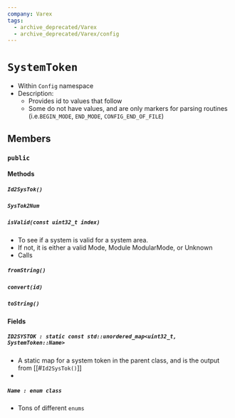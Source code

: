 ```yaml
---
company: Varex
tags:
  - archive_deprecated/Varex
  - archive_deprecated/Varex/config
---
```

# `SystemToken`
- Within `Config` namespace
- Description:
	- Provides id to values that follow
	- Some do not have values, and are only markers for parsing routines (i.e.`BEGIN_MODE`, `END_MODE`, `CONFIG_END_OF_FILE`)

## Members
### `public`
#### Methods
##### `Id2SysTok()`
##### `SysTok2Num`
##### `isValid(const uint32_t index)`
- To see if a system is valid for a system area.
- If not, it is either a valid Mode, Module  ModularMode, or Unknown
- Calls 

##### `fromString()`
##### `convert(id)`
##### `toString()`
#### Fields
##### `ID2SYSTOK : static const std::unordered_map<uint32_t, SystemToken::Name>`
- A static map for a system token in the parent class, and is the output from [[#`Id2SysTok()`]]
- 

##### `Name : enum class`
- Tons of different `enums`